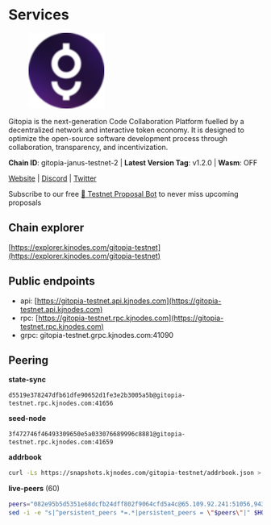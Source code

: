 # Services

<figure><img src="https://raw.githubusercontent.com/kj89/cosmos-images/main/logos/gitopia.png" width="150" alt=""><figcaption></figcaption></figure>

Gitopia is the next-generation Code Collaboration Platform fuelled by  a decentralized network and interactive token economy. It is designed  to optimize the open-source software development process through  collaboration, transparency, and incentivization.

**Chain ID**: gitopia-janus-testnet-2 | **Latest Version Tag**: v1.2.0 | **Wasm**: OFF

[Website](https://gitopia.com/) | [Discord](https://discord.gg/hFTXCGNYDZ) | [Twitter](https://twitter.com/gitopiaDAO)



Subscribe to our free [🤖 Testnet Proposal Bot](https://t.me/kjnodes_testnet_proposal_bot) to never miss upcoming proposals


## Chain explorer
[https://explorer.kjnodes.com/gitopia-testnet](https://explorer.kjnodes.com/gitopia-testnet)

## Public endpoints

* api: [https://gitopia-testnet.api.kjnodes.com](https://gitopia-testnet.api.kjnodes.com)
* rpc: [https://gitopia-testnet.rpc.kjnodes.com](https://gitopia-testnet.rpc.kjnodes.com)
* grpc: gitopia-testnet.grpc.kjnodes.com:41090

## Peering

**state-sync**

```text
d5519e378247dfb61dfe90652d1fe3e2b3005a5b@gitopia-testnet.rpc.kjnodes.com:41656
```

**seed-node**

```text
3f472746f46493309650e5a033076689996c8881@gitopia-testnet.rpc.kjnodes.com:41659
```

**addrbook**
```bash
curl -Ls https://snapshots.kjnodes.com/gitopia-testnet/addrbook.json > $HOME/.gitopia/config/addrbook.json
```

**live-peers** (60)
```bash
peers="082e95b5d5351e68dcfb24dff802f9064cfd5a4c@65.109.92.241:51056,943dbf5b8694620c1e0cce336d6a8a3327929c77@65.109.122.105:60656,61d2b313e2adc9d7990944f8ab5a6f9ecf08084f@65.21.122.171:16656,f1c042fca05e4bfb9a6da1cccaa5108a26ea1e0f@65.108.104.167:28656,417311f0ceeff950dd9bf0f389e5a9c5ed8d22cd@146.190.88.155:41656,d5519e378247dfb61dfe90652d1fe3e2b3005a5b@65.109.68.190:41656,7c163f89f98aa4f0ca399c29a37637d1cb2a50b1@35.226.183.252:26656,c84906b19dc7dc7bda94ab2167d4b0af64a28b49@45.151.122.191:656,12f6b84a23b054a6591c647c2a4456c40af65cce@5.9.147.22:24656,247dbc8048be7c024c5f5deee45c18bd2f19bc93@116.203.35.46:36656,f7fcda07044dc64cec2f6dca9da0c37a254bbae8@138.201.127.91:26676,f0b8227e40f25eaec0e25b9e91ca199d2d9a1ecb@167.86.94.177:656,59a99a10a28baeda8535598acef9abb706ec5dbc@45.85.249.132:656,9bb344d83fc1fafc4bce6b8e4a95b82f37ac4f31@82.208.20.136:26656,bc688b2be879ba5bfa34587e096a9c9a4df2e6d4@45.151.122.116:656,81f9bdd0e1e01390b70df7544b45efdccb52e41c@84.54.23.199:26656,399d4e19186577b04c23296c4f7ecc53e61080cb@34.143.189.236:26656,5c2a752c9b1952dbed075c56c600c3a79b58c395@195.3.220.140:27036,619a23818cddd40d0b9f57e9754b719da13609bc@65.108.108.52:24656,95fbdc6d62be17db6688222b15b57d3e795ed07a@167.86.84.102:656,9c265cb98c21d6748822ca2bed0accacdd8449db@38.242.205.25:26656,b745e0c6a1e0c7ec248ec274cfd038ed4bc4c2cf@65.21.134.202:26356,ed177ff3cf334df1a6c190438b0c7b5dd64b423a@45.151.122.140:656,971c22cfb2a8fee7e6b5b7fb125cc9551f3b5e60@65.109.106.91:16656,48cc6548caee2625e3c8aabfd3cab2a24600e280@193.46.243.74:28656,35c829910f80387ee825da9fb69efbcbf8e2149e@164.68.118.227:26656,0eb70bf5e2403694109f9bba184570074c2dfdd5@38.242.235.255:26656,eaa9978430e55663346eb61312cd5ecc21448b25@38.242.139.153:656,c09aa43e7149a6bf784d11867ebb4135996016d6@213.239.215.77:26656,292c099fc654a1331d3b62a1b939f867b62ef434@45.85.147.242:656,f0a82f850a0da74c32836b125a52bdfd9a78fdd7@65.108.105.48:11356,007d2419fea80aee707d009af0153f5105c53379@38.242.139.164:656,1f0f03a1c845e810e5cfeb0d960639c637d049fe@154.26.131.130:36656,7d819fa869f7c5b42c2c7a9538e1a9e7a52cfdee@65.108.226.26:24656,e17763e03ef6819b6f549b97abe9da7a1a7eeac8@164.68.121.241:656,955c997a67a82cbd005e5b2b7010a1de3ac54355@38.242.241.74:26656,968cf4aa0ce1df313df6c16c74070411b4643ce0@113.30.188.189:26656,d5006b48f6d89a8c803d87ae8788b4ce3b45bb0a@65.109.116.110:26656,4cd60a4dd4211d38d948a86a614f1fd8d3d274eb@75.119.153.139:656,66f94651fb02f277c90c605a38df549d3c0a9269@75.119.151.217:26656,0c31077af45cb4f0424e58c91b0a917c36a90fd9@65.108.195.235:16656,61c85d47e1dd86d5a5849450b849078d4d13184b@85.239.244.123:26656,95203479677e2ab00b1fb0bc1359294d4612e684@85.239.231.0:26656,05182a9b6121c9fcbb493f9bb3843e20e076e479@38.242.231.113:656,59cdd2944de1d9eccdbb013123f2dc8b6a5770f8@178.18.254.33:26656,6ea375302fdd319ef64e013f469e286faf739da8@213.239.207.165:20086,d318a60a25b7a84322a8083709ff8e8bbe82ddb7@65.108.13.154:26656,8bec864d68a2542233ba37ac94c723fdf0b8e175@45.151.122.136:656,098c8f3e70fa1f1bbb447903aea96b8e1f025f13@141.95.145.41:26656,4e0e57bcac8aa2bc3188d5b7845eeee61a61f3f0@194.163.170.165:26656,7da6c90fe420bca73b5274884236134acf49d565@35.168.32.254:26656,34d3ee88e9f3d677ca93c084e701d43e188f68c5@65.108.224.156:26656,314ee8896c9f9e39450dc25623f8019cf316ed60@38.242.135.124:26656,98bdfc67810bf7ac8f5c45b2c677b4bf199eb42e@185.193.67.65:41656,3e5ba61e8481c6c71d3f2cc022dd6671ed7cacf8@65.21.170.3:41656,bbc6a1e115185d5bffcbbf5520dca1c3d626e599@109.123.255.50:26656,ec51c49ed23899dcbcda9f45f49cafa0605e454d@194.163.144.162:41656,d48a95dffa507f31dd54359ea47fe02c16ac14c7@213.239.216.252:26656,cd5d703ff7a2e3fc5e5710a384d0933571dc423a@178.18.250.177:41656,449bd33a10f36244ecfb4ada6f2628137190fbf7@38.242.239.157:26656"
sed -i -e "s|^persistent_peers *=.*|persistent_peers = \"$peers\"|" $HOME/.gitopia/config/config.toml
```
